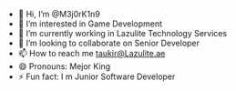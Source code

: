 - 👋 Hi, I’m @M3j0rK1n9
- 👀 I’m interested in Game Development
- 🌱 I’m currently working in Lazulite Technology Services
- 💞️ I’m looking to collaborate on Senior Developer
- 📫 How to reach me taukir@Lazulite.ae
- 😄 Pronouns: Mejor King
- ⚡ Fun fact: I m Junior Software Developer

<!---
M3j0rK1n9/M3j0rK1n9 is a ✨ special ✨ repository because its `README.md` (this file) appears on your GitHub profile.
You can click the Preview link to take a look at your changes.
--->
